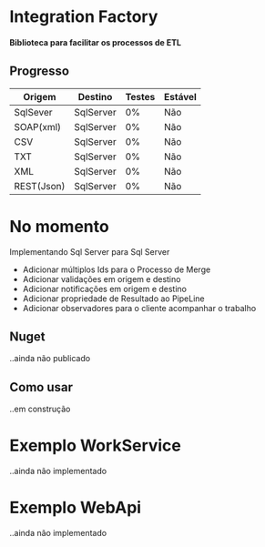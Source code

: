 # Integration Factory
#### Biblioteca para facilitar os processos de ETL

## Progresso

Origem | Destino | Testes | Estável
------ | ------- | ----- | -------
SqlSever | SqlServer | 0% | Não
SOAP(xml) | SqlServer | 0% | Não
CSV | SqlServer | 0% | Não
TXT | SqlServer | 0% | Não
XML | SqlServer | 0% | Não
REST(Json) | SqlServer | 0% | Não

# No momento
Implementando Sql Server para Sql Server
* Adicionar múltiplos Ids para o Processo de Merge
* Adicionar validações em origem e destino
* Adicionar notificações em origem e destino
* Adicionar propriedade de Resultado ao PipeLine
* Adicionar observadores para o cliente acompanhar o trabalho


## Nuget
..ainda não publicado

## Como usar
..em construção

# Exemplo WorkService
..ainda não implementado

# Exemplo WebApi
..ainda não implementado
